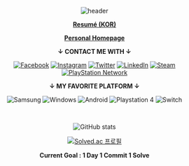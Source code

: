 <div align="center">
  
  <!-- ![header](https://capsule-render.vercel.app/api?type=rounded&color=088A08&section=header&text=Won-Doo's%20GitHub&fontColor=ffffff) -->
  
  ![header](https://capsule-render.vercel.app/api?type=waving&color=0:548986,100:113C56&height=200&section=header&fontColor=FFFFFF&fontAlignY=30&descAlignY=50&text=Welcome!&desc=Won-Doo%20Seo's%20GitHub&fontSize=50)
  
  **[Resumé (KOR)](https://github.com/WondooSeo/WondooSeo/blob/main/Resume_KOR.md)**

  **[Personal Homepage](https://sites.google.com/view/miracleboy-wondoo/home)**
  
  **↓ CONTACT ME WITH ↓**
  
  [![Facebook](https://img.shields.io/badge/Facebook-%231877F2.svg?style=for-the-badge&logo=Facebook&logoColor=white)](https://www.facebook.com/WonDooSeo)
  [![Instagram](https://img.shields.io/badge/Instagram-%23E4405F.svg?style=for-the-badge&logo=Instagram&logoColor=white)](https://www.instagram.com/miracleboy_wondoo)
  [![Twitter](https://img.shields.io/badge/Twitter-%231DA1F2.svg?style=for-the-badge&logo=Twitter&logoColor=white)](https://twitter.com/Wondoo_Seo)
  [![LinkedIn](https://img.shields.io/badge/linkedin-%230077B5.svg?style=for-the-badge&logo=linkedin&logoColor=white)](https://www.linkedin.com/in/wondooseo/)
  [![Steam](https://img.shields.io/badge/steam-%23000000.svg?style=for-the-badge&logo=steam&logoColor=white)](https://steamcommunity.com/id/MoveGreen)
  [![PlayStation Network](https://img.shields.io/badge/PSN-%230070D1.svg?style=for-the-badge&logo=Playstation&logoColor=white)](https://psnprofiles.com/Move_Green)
  
  **↓ MY FAVORITE PLATFORM ↓**
  
  ![Samsung](https://img.shields.io/badge/Samsung-%231428A0.svg?style=for-the-badge&logo=samsung&logoColor=white)
  ![Windows](https://img.shields.io/badge/Windows-0078D6?style=for-the-badge&logo=windows&logoColor=white)
  ![Android](https://img.shields.io/badge/Android-3DDC84?style=for-the-badge&logo=android&logoColor=white)
  ![Playstation 4](https://img.shields.io/badge/Playstation%204-003791?style=for-the-badge&logo=playstation-4&logoColor=white)
  ![Switch](https://img.shields.io/badge/Switch-E60012?style=for-the-badge&logo=nintendo-switch&logoColor=white)
  
  </br>

  ![GitHub stats](https://github-readme-stats.vercel.app/api?username=WondooSeo&count_private=true&show_icons=true&theme=dark)
  
  <!-- [![Top Langs](https://github-readme-stats.vercel.app/api/top-langs/?username=WondooSeo&layout=compact&theme=dark)](https://github.com/anuraghazra/github-readme-stats) -->
  
  [![Solved.ac 프로필](http://mazassumnida.wtf/api/v2/generate_badge?boj=movegreen)](https://solved.ac/movegreen)

  <!-- ![JerryThankYou](https://user-images.githubusercontent.com/62936579/155848063-dc625586-236e-4f50-a564-1d5d30fe59c2.gif) -->
  
  <!-- **Thank you for visiting my GitHub!!!** -->
  
  **Current Goal : 1 Day 1 Commit 1 Solve**
  
  <!-- [![Hits](https://hits.seeyoufarm.com/api/count/incr/badge.svg?url=https%3A%2F%2Fgithub.com%2FWondooSeo%2F&count_bg=%2379C83D&title_bg=%23555555&icon=&icon_color=%23E7E7E7&title=WDSeo%27s+Github+Hits&edge_flat=false)](https://hits.seeyoufarm.com) -->
  
  <!-- ![BOJ_40m_Submit](https://user-images.githubusercontent.com/62936579/156896878-1af2dd42-4dbe-4756-990c-c687e0612617.png) -->

  <!-- **BOJ 40Mth Submitter!!!** -->
  
</div>
